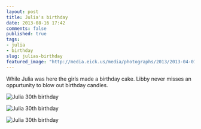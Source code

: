 ```yaml
---
layout: post
title: Julia's birthday
date: 2013-08-16 17:42
comments: false
published: true
tags:
- julia
- birthday
slug: julias-birthday
featured_image: "http://media.eick.us/media/photographs/2013/2013-04-07/julia-birthday-2013-04-07-at-18-21-49.jpg"
---
```

While Julia was here the girls made a birthday cake.  Libby never misses an oppurtunity to blow out birthday candles.


![Julia 30th birthday](http://media.eick.us/media/photographs/2013/2013-04-07/julia-birthday-2013-04-07-at-18-21-49.jpg)

![Julia 30th birthday](http://media.eick.us/media/photographs/2013/2013-04-07/julia-birthday-2013-04-07-at-18-22-38.jpg)

![Julia 30th birthday](http://media.eick.us/media/photographs/2013/2013-04-07/julia-birthday-2013-04-07-at-18-26-20.jpg)
